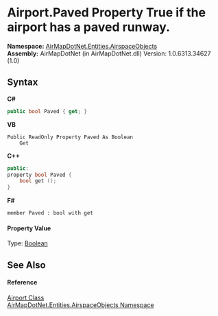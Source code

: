 # Airport.Paved Property <b>True</b> if the airport has a paved runway.

**Namespace:**&nbsp;<a href="4a77b213-9d2c-92a5-aab7-f2f82873a6fe">AirMapDotNet.Entities.AirspaceObjects</a><br />**Assembly:**&nbsp;AirMapDotNet (in AirMapDotNet.dll) Version: 1.0.6313.34627 (1.0)

## Syntax

**C#**<br />
``` C#
public bool Paved { get; }
```

**VB**<br />
``` VB
Public ReadOnly Property Paved As Boolean
	Get
```

**C++**<br />
``` C++
public:
property bool Paved {
	bool get ();
}
```

**F#**<br />
``` F#
member Paved : bool with get

```


#### Property Value
Type: <a href="http://msdn2.microsoft.com/en-us/library/a28wyd50" target="_blank">Boolean</a>

## See Also


#### Reference
<a href="3a587e92-0b6f-5984-7614-b71eea1f1ba7">Airport Class</a><br /><a href="4a77b213-9d2c-92a5-aab7-f2f82873a6fe">AirMapDotNet.Entities.AirspaceObjects Namespace</a><br />
